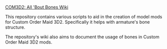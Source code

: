 
[COM3D2: All 'Bout Bones Wiki](https://github.com/luvoid/COM3D2-All-Bout-Bones/wiki)

This repository contains various scripts to aid in the creation of model mods for Custom Order Maid 3D2.
Specifically it helps with armature's bone structure.

The repository's wiki also aims to document the usage of bones in Custom Order Maid 3D2 mods.

